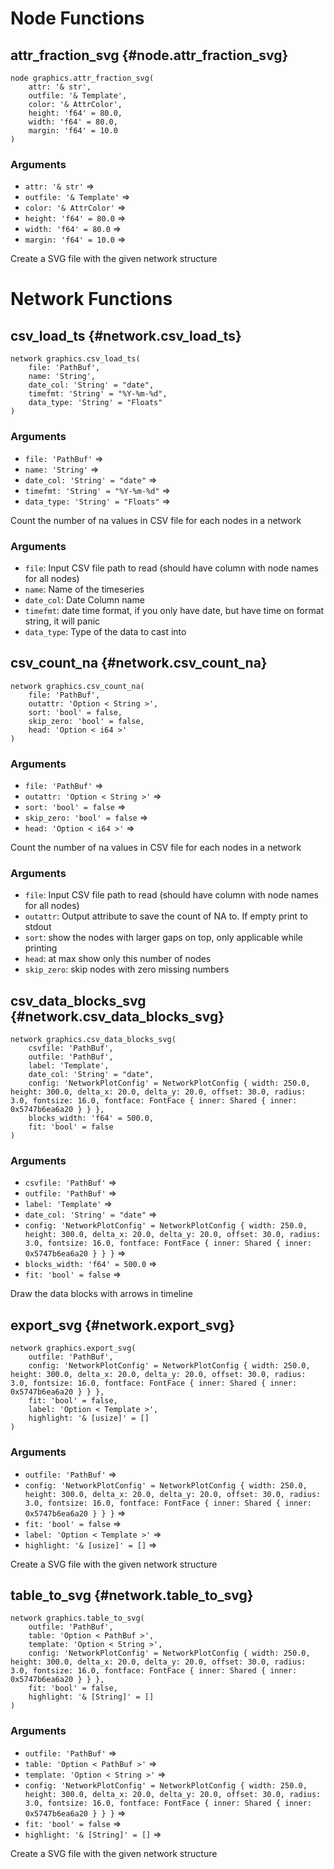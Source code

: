 # Node Functions
## attr_fraction_svg {#node.attr_fraction_svg}
```sig
node graphics.attr_fraction_svg(
    attr: '& str',
    outfile: '& Template',
    color: '& AttrColor',
    height: 'f64' = 80.0,
    width: 'f64' = 80.0,
    margin: 'f64' = 10.0
)
```

### Arguments
- `attr: '& str'` => 
- `outfile: '& Template'` => 
- `color: '& AttrColor'` => 
- `height: 'f64' = 80.0` => 
- `width: 'f64' = 80.0` => 
- `margin: 'f64' = 10.0` => 

Create a SVG file with the given network structure
# Network Functions
## csv_load_ts {#network.csv_load_ts}
```sig
network graphics.csv_load_ts(
    file: 'PathBuf',
    name: 'String',
    date_col: 'String' = "date",
    timefmt: 'String' = "%Y-%m-%d",
    data_type: 'String' = "Floats"
)
```

### Arguments
- `file: 'PathBuf'` => 
- `name: 'String'` => 
- `date_col: 'String' = "date"` => 
- `timefmt: 'String' = "%Y-%m-%d"` => 
- `data_type: 'String' = "Floats"` => 

Count the number of na values in CSV file for each nodes in a network

### Arguments
- `file`: Input CSV file path to read (should have column with
node names for all nodes)
- `name`: Name of the timeseries
- `date_col`: Date Column name
- `timefmt`: date time format, if you only have date, but have time on format string, it will panic
- `data_type`: Type of the data to cast into
## csv_count_na {#network.csv_count_na}
```sig
network graphics.csv_count_na(
    file: 'PathBuf',
    outattr: 'Option < String >',
    sort: 'bool' = false,
    skip_zero: 'bool' = false,
    head: 'Option < i64 >'
)
```

### Arguments
- `file: 'PathBuf'` => 
- `outattr: 'Option < String >'` => 
- `sort: 'bool' = false` => 
- `skip_zero: 'bool' = false` => 
- `head: 'Option < i64 >'` => 

Count the number of na values in CSV file for each nodes in a network

### Arguments
- `file`: Input CSV file path to read (should have column with node names for all nodes)
- `outattr`: Output attribute to save the count of NA to. If empty print to stdout
- `sort`: show the nodes with larger gaps on top, only applicable while printing
- `head`: at max show only this number of nodes
- `skip_zero`: skip nodes with zero missing numbers
## csv_data_blocks_svg {#network.csv_data_blocks_svg}
```sig
network graphics.csv_data_blocks_svg(
    csvfile: 'PathBuf',
    outfile: 'PathBuf',
    label: 'Template',
    date_col: 'String' = "date",
    config: 'NetworkPlotConfig' = NetworkPlotConfig { width: 250.0, height: 300.0, delta_x: 20.0, delta_y: 20.0, offset: 30.0, radius: 3.0, fontsize: 16.0, fontface: FontFace { inner: Shared { inner: 0x5747b6ea6a20 } } },
    blocks_width: 'f64' = 500.0,
    fit: 'bool' = false
)
```

### Arguments
- `csvfile: 'PathBuf'` => 
- `outfile: 'PathBuf'` => 
- `label: 'Template'` => 
- `date_col: 'String' = "date"` => 
- `config: 'NetworkPlotConfig' = NetworkPlotConfig { width: 250.0, height: 300.0, delta_x: 20.0, delta_y: 20.0, offset: 30.0, radius: 3.0, fontsize: 16.0, fontface: FontFace { inner: Shared { inner: 0x5747b6ea6a20 } } }` => 
- `blocks_width: 'f64' = 500.0` => 
- `fit: 'bool' = false` => 

Draw the data blocks with arrows in timeline
## export_svg {#network.export_svg}
```sig
network graphics.export_svg(
    outfile: 'PathBuf',
    config: 'NetworkPlotConfig' = NetworkPlotConfig { width: 250.0, height: 300.0, delta_x: 20.0, delta_y: 20.0, offset: 30.0, radius: 3.0, fontsize: 16.0, fontface: FontFace { inner: Shared { inner: 0x5747b6ea6a20 } } },
    fit: 'bool' = false,
    label: 'Option < Template >',
    highlight: '& [usize]' = []
)
```

### Arguments
- `outfile: 'PathBuf'` => 
- `config: 'NetworkPlotConfig' = NetworkPlotConfig { width: 250.0, height: 300.0, delta_x: 20.0, delta_y: 20.0, offset: 30.0, radius: 3.0, fontsize: 16.0, fontface: FontFace { inner: Shared { inner: 0x5747b6ea6a20 } } }` => 
- `fit: 'bool' = false` => 
- `label: 'Option < Template >'` => 
- `highlight: '& [usize]' = []` => 

Create a SVG file with the given network structure
## table_to_svg {#network.table_to_svg}
```sig
network graphics.table_to_svg(
    outfile: 'PathBuf',
    table: 'Option < PathBuf >',
    template: 'Option < String >',
    config: 'NetworkPlotConfig' = NetworkPlotConfig { width: 250.0, height: 300.0, delta_x: 20.0, delta_y: 20.0, offset: 30.0, radius: 3.0, fontsize: 16.0, fontface: FontFace { inner: Shared { inner: 0x5747b6ea6a20 } } },
    fit: 'bool' = false,
    highlight: '& [String]' = []
)
```

### Arguments
- `outfile: 'PathBuf'` => 
- `table: 'Option < PathBuf >'` => 
- `template: 'Option < String >'` => 
- `config: 'NetworkPlotConfig' = NetworkPlotConfig { width: 250.0, height: 300.0, delta_x: 20.0, delta_y: 20.0, offset: 30.0, radius: 3.0, fontsize: 16.0, fontface: FontFace { inner: Shared { inner: 0x5747b6ea6a20 } } }` => 
- `fit: 'bool' = false` => 
- `highlight: '& [String]' = []` => 

Create a SVG file with the given network structure
